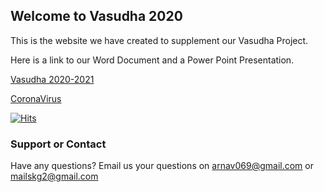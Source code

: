 ## Welcome to Vasudha 2020

This is the website we have created to supplement our Vasudha Project.

Here is a link to our Word Document and a Power Point Presentation.

[Vasudha 2020-2021](https://docs.google.com/file/d/1Nu4bOvSgZvhiug3O1kgtYygH8QI_pfSe/edit?usp=docslist_api&filetype=msword)

[CoronaVirus](https://drive.google.com/file/d/18FGk2f3JbWM8_CqvvECNQkRfA_1WwkHj/view?usp=sharing)

[![Hits](https://hits.seeyoufarm.com/api/count/incr/badge.svg?url=https%3A%2F%2Fsabeerr.github.io&count_bg=%233496C4&title_bg=%23D12020&title=Visitor+Counter&edge_flat=false)](https://hits.seeyoufarm.com)

### Support or Contact
 
 Have any questions? Email us your questions on arnav069@gmail.com or mailskg2@gmail.com
